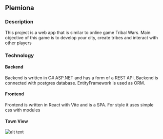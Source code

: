 ## Plemiona

### Description

This project is a web app that is similar to online game Tribal Wars. Main objective of this game is to develop your city, create tribes and interact with other players

### Technology

#### Backend

Backend is written in C# ASP.NET and has a form of a REST API. Backend is connected with postgres database. EntityFramework is used as ORM.

#### Frontend

Frontend is written in React with Vite and is a SPA. For style it uses simple css with modules

#### Town View

![alt text](https://github.com/Kysraew/Plemiona/demo_images/town_view_demo.png "Town View")
